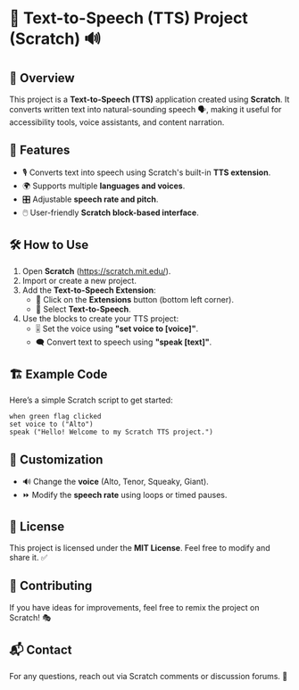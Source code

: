 # 🎤 Text-to-Speech (TTS) Project (Scratch) 🔊

## 📝 Overview
This project is a **Text-to-Speech (TTS)** application created using **Scratch**. It converts written text into natural-sounding speech 🗣️, making it useful for accessibility tools, voice assistants, and content narration.

## 🌟 Features
- 🎙️ Converts text into speech using Scratch's built-in **TTS extension**.
- 🌍 Supports multiple **languages and voices**.
- 🎛️ Adjustable **speech rate and pitch**.
- 🖱️ User-friendly **Scratch block-based interface**.

## 🛠️ How to Use
1. Open **Scratch** (https://scratch.mit.edu/).
2. Import or create a new project.
3. Add the **Text-to-Speech Extension**:
   - 🔧 Click on the **Extensions** button (bottom left corner).
   - 🎤 Select **Text-to-Speech**.
4. Use the blocks to create your TTS project:
   - 🎚️ Set the voice using **"set voice to [voice]"**.
   - 🗨️ Convert text to speech using **"speak [text]"**.

## 🏗️ Example Code
Here’s a simple Scratch script to get started:
```
when green flag clicked
set voice to ("Alto")
speak ("Hello! Welcome to my Scratch TTS project.")
```

## 🎨 Customization
- 🔊 Change the **voice** (Alto, Tenor, Squeaky, Giant).
- ⏩ Modify the **speech rate** using loops or timed pauses.

## 📜 License
This project is licensed under the **MIT License**. Feel free to modify and share it. ✅

## 🤝 Contributing
If you have ideas for improvements, feel free to remix the project on Scratch! 🎭

## 📬 Contact
For any questions, reach out via Scratch comments or discussion forums. 💬
